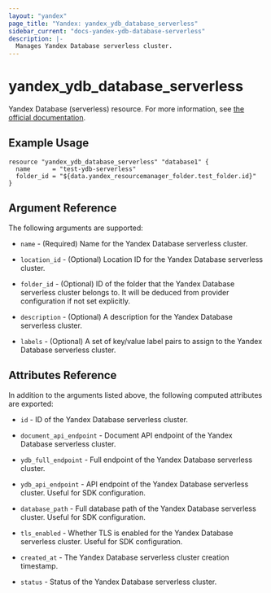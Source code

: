 ```yaml
---
layout: "yandex"
page_title: "Yandex: yandex_ydb_database_serverless"
sidebar_current: "docs-yandex-ydb-database-serverless"
description: |-
  Manages Yandex Database serverless cluster.
---
```


# yandex\_ydb\_database\_serverless

Yandex Database (serverless) resource. For more information, see
    [the official documentation](https://cloud.yandex.com/en/docs/ydb/concepts/serverless_and_dedicated).

## Example Usage

```hcl
resource "yandex_ydb_database_serverless" "database1" {
  name      = "test-ydb-serverless"
  folder_id = "${data.yandex_resourcemanager_folder.test_folder.id}"
}
```

## Argument Reference

The following arguments are supported:

* `name` - (Required) Name for the Yandex Database serverless cluster.

* `location_id` - (Optional) Location ID for the Yandex Database serverless cluster.

* `folder_id` - (Optional) ID of the folder that the Yandex Database serverless cluster belongs to.
  It will be deduced from provider configuration if not set explicitly.

* `description` - (Optional) A description for the Yandex Database serverless cluster.

* `labels` - (Optional) A set of key/value label pairs to assign to the Yandex Database serverless cluster.

## Attributes Reference

In addition to the arguments listed above, the following computed attributes are exported:

* `id` - ID of the Yandex Database serverless cluster.

* `document_api_endpoint` - Document API endpoint of the Yandex Database serverless cluster.

* `ydb_full_endpoint` - Full endpoint of the Yandex Database serverless cluster.

* `ydb_api_endpoint` - API endpoint of the Yandex Database serverless cluster.
  Useful for SDK configuration.

* `database_path` - Full database path of the Yandex Database serverless cluster.
  Useful for SDK configuration.

* `tls_enabled` - Whether TLS is enabled for the Yandex Database serverless cluster.
  Useful for SDK configuration.

* `created_at` - The Yandex Database serverless cluster creation timestamp.

* `status` - Status of the Yandex Database serverless cluster.
